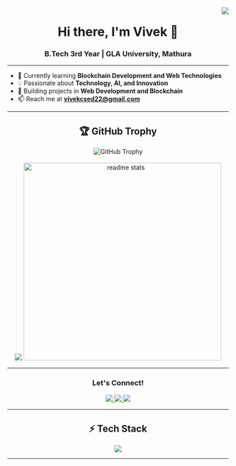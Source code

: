 <img align="right" src="https://visitor-badge.laobi.icu/badge?page_id=webdeveloperdesigner.vivek" />

<h1 align="center">Hi there, I'm Vivek 👋</h1>
<h3 align="center">B.Tech 3rd Year | GLA University, Mathura</h3>

---

- 🌱 Currently learning **Blockchain Development and Web Technologies**  
- 💡 Passionate about **Technology, AI, and Innovation**  
- 🚀 Building projects in **Web Development and Blockchain**  
- 📫 Reach me at **vivekcsed22@gmail.com**

---

<h2 align="center">🏆 GitHub Trophy</h2>
<div align="center">
  <img src="https://github-profile-trophy.vercel.app/?username=webdeveloperdesigner&theme=gruvbox" alt="GitHub Trophy" />
</div><br>

<div align=center>
<img src = "https://nirzak-streak-stats.vercel.app?user=webdeveloperdesigner&theme=dark&border_radius=10&card_width=390"/>
<!--   <img width=390 src="https://streak-stats.demolab.com?user=webdeveloperdesigner&theme=react&border_radius=10" alt="streak stats"/> -->
  <img width=450 src="https://github-readme-stats.vercel.app/api?username=webdeveloperdesigner&show_icons=true&theme=react&rank_icon=github&border_radius=10" alt="readme stats" />
<!--   &count_private=true -->
  <br/>

---

<h3 align="center">Let's Connect!</h3>
<p align="center">
  <a href="https://www.linkedin.com/in/vivek-vns/" target="_blank">
    <img src="https://img.shields.io/badge/LinkedIn-0A66C2?style=for-the-badge&logo=linkedin&logoColor=white" />
  </a>
  <a href="mailto:vivekcsed22@gmail.com">
    <img src="https://img.shields.io/badge/Gmail-D14836?style=for-the-badge&logo=gmail&logoColor=white" />
  </a>
  <a href="https://github.com/webdeveloperdesigner/vivek" target="_blank">
    <img src="https://img.shields.io/badge/Portfolio-FF5722?style=for-the-badge&logo=github&logoColor=white" />
  </a>
</p>

---

<h2 align="center">⚡ Tech Stack</h2>
<div align="center">
    <img src="https://skillicons.dev/icons?i=html,css,javascript,react,nodejs,python,solidity,github,bootstrap,firebase" />
</div>

---

